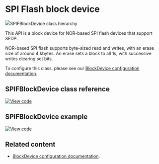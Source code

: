 # SPI Flash block device

<span class="images">![](https://os.mbed.com/docs/v5.11/mbed-os-api-doxy/class_s_p_i_f_block_device.png)<span>SPIFBlockDevice class hierarchy</span></span>

This API is a block device for NOR-based SPI flash devices that support SFDP.

NOR-based SPI flash supports byte-sized read and writes, with an erase size of around 4 kbytes. An erase sets a block to all 1s, with successive writes clearing set bits.

To configure this class, please see our [BlockDevice configuration documentation](../reference/storage.html#blockdevice-default-configuration).

## SPIFBlockDevice class reference

[![View code](https://www.mbed.com/embed/?type=library)](https://os.mbed.com/docs/v5.11/mbed-os-api-doxy/class_s_p_i_f_block_device.html)

## SPIFBlockDevice example

[![View code](https://www.mbed.com/embed/?url=https://github.com/ARMmbed/mbed-os-examples-docs_only/blob/5.11/blockdevices/SPIFBlockDevice)](https://github.com/ARMmbed/mbed-os-examples-docs_only/blob/5.11/blockdevices/SPIFBlockDevice/main.cpp)

## Related content

- [BlockDevice configuration documentation](../reference/storage.html#blockdevice-default-configuration).
